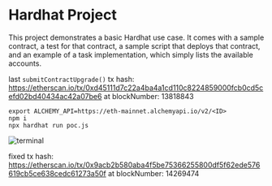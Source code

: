 # Hardhat Project

This project demonstrates a basic Hardhat use case. It comes with a sample contract, a test for that contract, a sample script that deploys that contract, and an example of a task implementation, which simply lists the available accounts.

last `submitContractUpgrade()` tx hash:  https://etherscan.io/tx/0xd45111d7c22a4ba4a1cd110c8224859000fcb0cd5cefd02bd40434ac42a07be6 at 
blockNumber: 13818843

```shell
export ALCHEMY_API=https://eth-mainnet.alchemyapi.io/v2/<ID>
npm i
npx hardhat run poc.js
```

![terminal](https://user-images.githubusercontent.com/13177578/163887843-3cdffc81-4f9b-4ccb-830c-c3b8ce73ba20.png)

fixed tx hash: https://etherscan.io/tx/0x9acb2b580aba4f5be75366255800df5f62ede576619cb5ce638cedc61273a50f at blockNumber: 14269474
